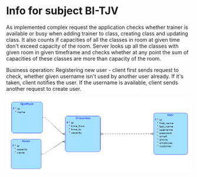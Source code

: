 # Info for subject BI-TJV

As implemented complex request the application checks whether trainer is available or busy when adding trainer to class,
creating class
and updating class.
It also counts if capacities of all the classes in room at given time don't exceed capacity of the room.
Server looks up all the classes with given room in given timeframe and checks whether at any point the sum of capacities
of these classes are more than capacity of the room.

Business operation: Registering new user - client first sends request to check, whether given username isn't used
by another user already.
If it's taken, client notifies the user. If the username is available, client sends another request to create
user.

<img src="entity_diagram.png">
